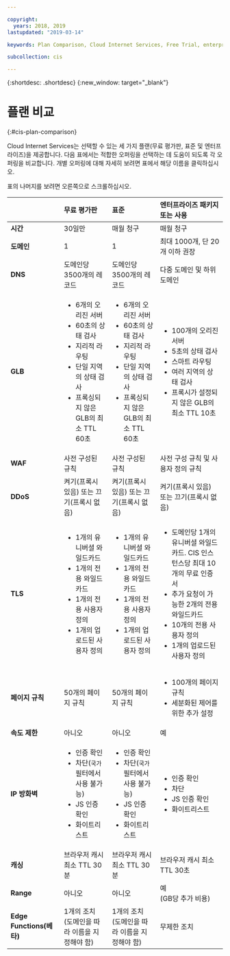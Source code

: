 ```yaml
---

copyright:
  years: 2018, 2019
lastupdated: "2019-03-14"

keywords: Plan Comparison, Cloud Internet Services, Free Trial, enterprise

subcollection: cis

---
```


{:shortdesc: .shortdesc}
{:new_window: target="_blank"}

# 플랜 비교
{:#cis-plan-comparison}

Cloud Internet Services는 선택할 수 있는 세 가지 플랜(무료 평가판, 표준 및 엔터프라이즈)을 제공합니다. 다음 표에서는 적합한 오퍼링을 선택하는 데 도움이 되도록 각 오퍼링을 비교합니다. 개별 오퍼링에 대해 자세히 보려면 표에서 해당 이름을 클릭하십시오.

표의 나머지를 보려면 오른쪽으로 스크롤하십시오.


|         | 무료 평가판 | 표준 | 엔터프라이즈 패키지 또는 사용  
| ------- | :--------- | :------------ | :--------- | 
|**시간**|30일만|매월 청구|매월 청구|
|**도메인**|1|1|최대 1000개, 단 20개 이하 권장|
|**DNS**|도메인당 3500개의 레코드| 도메인당 3500개의 레코드| 다중 도메인 및 하위 도메인|
|**GLB**|<ul><li>6개의 오리진 서버</li><li>60초의 상태 검사</li><li>지리적 라우팅</li><li>단일 지역의 상태 검사</li><li>프록싱되지 않은 GLB의 최소 TTL 60초</li></ul>|<ul><li>6개의 오리진 서버</li><li>60초의 상태 검사</li><li>지리적 라우팅</li><li>단일 지역의 상태 검사</li><li>프록싱되지 않은 GLB의 최소 TTL 60초</li></ul>|<ul><li>100개의 오리진 서버</li><li>5초의 상태 검사</li><li>스마트 라우팅</li><li>여러 지역의 상태 검사</li><li>프록시가 설정되지 않은 GLB의 최소 TTL 10초</li></ul>|
|**WAF**|사전 구성된 규칙|사전 구성된 규칙|사전 구성 규칙 및 사용자 정의 규칙|
|**DDoS**|켜기(프록시 있음) 또는 끄기(프록시 없음)|켜기(프록시 있음) 또는 끄기(프록시 없음)|켜기(프록시 있음) 또는 끄기(프록시 없음)|
|**TLS**|<ul><li>1개의 유니버셜 와일드카드</li><li>1개의 전용 와일드카드</li><li>1개의 전용 사용자 정의</li><li>1개의 업로드된 사용자 정의</li></ul>|<ul><li>1개의 유니버셜 와일드카드</li> <li>1개의 전용 와일드카드</li><li>1개의 전용 사용자 정의</li><li>1개의 업로드된 사용자 정의</li></ul>|<ul><li>도메인당 1개의 유니버셜 와일드카드. CIS 인스턴스당 최대 10개의 무료 인증서</li> <li>추가 요청이 가능한 2개의 전용 와일드카드</li><li>10개의 전용 사용자 정의</li><li>1개의 업로드된 사용자 정의</li></ul>
|**페이지 규칙**|50개의 페이지 규칙|50개의 페이지 규칙|<ul><li>100개의 페이지 규칙</li><li>세분화된 제어를 위한 추가 설정</li></ul> |
|**속도 제한**|아니오|아니오|예|
|**IP 방화벽**|<ul><li>인증 확인 </li><li>차단(`국가` 필터에서 사용 불가능)</li><li>JS 인증 확인</li><li>화이트리스트</li></ul>|<ul><li>인증 확인</li><li>차단(`국가` 필터에서 사용 불가능)</li><li>JS 인증 확인</li><li>화이트리스트</li></ul>|<ul><li>인증 확인</li><li>차단</li><li>JS 인증 확인</li><li>화이트리스트</li></ul>|
|**캐싱**|브라우저 캐시 최소 TTL 30분|브라우저 캐시 최소 TTL 30분|브라우저 캐시 최소 TTL 30초|
|**Range**|아니오|아니오|예<br/>(GB당 추가 비용)|
|**Edge Functions(베타)**|1개의 조치<br/>(도메인을 따라 이름을 지정해야 함)|1개의 조치<br/>(도메인을 따라 이름을 지정해야 함)|무제한 조치|



